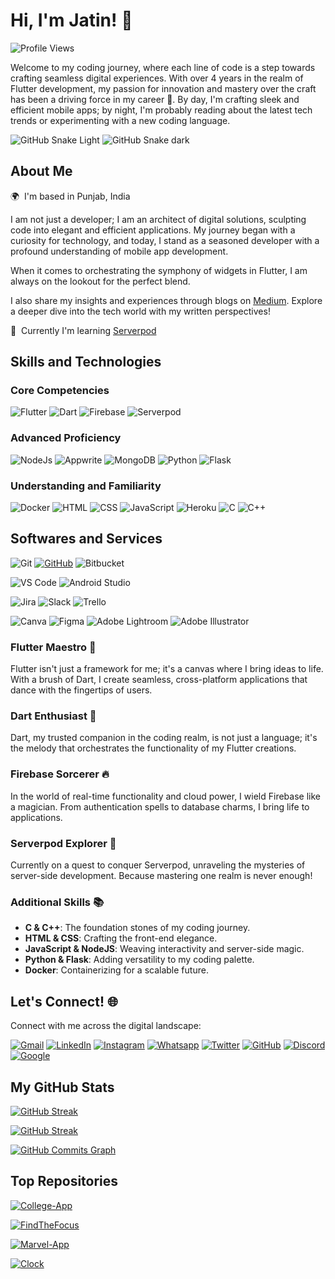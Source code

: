 # Hi, I'm Jatin! 👋

![Profile Views](https://komarev.com/ghpvc/?username=Jatin5120&color=FFC000&style=for-the-badge&abbreviated=true&base=1200)

Welcome to my coding journey, where each line of code is a step towards crafting seamless digital experiences. With over 4 years in the realm of Flutter development, my passion for innovation and mastery over the craft has been a driving force in my career 🚀. By day, I'm crafting sleek and efficient mobile apps; by night, I'm probably reading about the latest tech trends or experimenting with a new coding language.

![GitHub Snake Light](dist/github-contribution-grid-snake.svg#gh-light-mode-only)
![GitHub Snake dark](dist/github-contribution-grid-snake-dark.svg#gh-dark-mode-only)

## About Me

🌍  I'm based in Punjab, India

I am not just a developer; I am an architect of digital solutions, sculpting code into elegant and efficient applications. My journey began with a curiosity for technology, and today, I stand as a seasoned developer with a profound understanding of mobile app development.

When it comes to orchestrating the symphony of widgets in Flutter, I am always on the lookout for the perfect blend.

I also share my insights and experiences through blogs on [Medium](https://jatin5120.medium.com). Explore a deeper dive into the tech world with my written perspectives!

🧠  Currently I'm learning [Serverpod](https://serverpod.dev)

## Skills and Technologies

### Core Competencies

![Flutter](https://img.shields.io/badge/Flutter-02569B?style=for-the-badge&logo=flutter&logoColor=FFF)
![Dart](https://img.shields.io/badge/Dart-0175C2?style=for-the-badge&logo=dart&logoColor=FFF)
![Firebase](https://img.shields.io/badge/Firebase-FFCA28?style=for-the-badge&logo=firebase&logoColor=000)
![Serverpod](https://img.shields.io/badge/Serverpod-blue?style=for-the-badge&logoColor=FFF)

### Advanced Proficiency

![NodeJs](https://img.shields.io/badge/Node_Js-339933?style=for-the-badge&logo=nodedotjs&logoColor=FFF)
![Appwrite](https://img.shields.io/badge/Appwrite-FD366E?style=for-the-badge&logo=appwrite&logoColor=FFF)
![MongoDB](https://img.shields.io/badge/Mongo_DB-47A248?style=for-the-badge&logo=mongodb&logoColor=FFF)
![Python](https://img.shields.io/badge/Python-3776AB?style=for-the-badge&logo=python&logoColor=FFF)
![Flask](https://img.shields.io/badge/Flask-000000?style=for-the-badge&logo=flask&logoColor=FFF)

### Understanding and Familiarity

![Docker](https://img.shields.io/badge/Docker-2496ED?style=for-the-badge&logo=docker&logoColor=FFF)
![HTML](https://img.shields.io/badge/HTML-E34F26?style=for-the-badge&logo=html5&logoColor=FFF)
![CSS](https://img.shields.io/badge/CSS-1572B6?style=for-the-badge&logo=css3&logoColor=FFF)
![JavaScript](https://img.shields.io/badge/Javascript-F7DF1E?style=for-the-badge&logo=javascript&logoColor=000)
![Heroku](https://img.shields.io/badge/Heroku-430098?style=for-the-badge&logo=heroku&logoColor=FFF)
![C](https://img.shields.io/badge/C-A8B9CC?style=for-the-badge&logo=c&logoColor=FFF)
![C++](https://img.shields.io/badge/C++-00599C?style=for-the-badge&logo=cplusplus&logoColor=FFF)
<br>

## Softwares and Services

![Git](https://img.shields.io/badge/Git-F05032?style=for-the-badge&logo=git&logoColor=FFFFFF)
[![GitHub](https://img.shields.io/badge/GitHub-181717?style=for-the-badge&logo=github&logoColor=FFFFFF)](https://github.com/Jatin5120)
![Bitbucket](https://img.shields.io/badge/Bitbucket-0052CC?style=for-the-badge&logo=vitbucket&logoColor=FFFFFF)

![VS Code](https://img.shields.io/badge/VS_Code-007ACC?style=for-the-badge&logo=visualstudiocode&logoColor=FFFFFF)
![Android Studio](https://img.shields.io/badge/Android_Studio-3DDC84?style=for-the-badge&logo=androidstudio&logoColor=FFFFFF)

![Jira](https://img.shields.io/badge/Jira-0052CC?style=for-the-badge&logo=jira&logoColor=FFFFFF)
![Slack](https://img.shields.io/badge/Slack-4A154B?style=for-the-badge&logo=slack&logoColor=FFFFFF)
![Trello](https://img.shields.io/badge/Trello-0052CC?style=for-the-badge&logo=trello&logoColor=FFFFFF)

![Canva](https://img.shields.io/badge/Canva-00C4CC?style=for-the-badge&logo=canva&logoColor=FFF)
![Figma](https://img.shields.io/badge/Figma-F24E1E?style=for-the-badge&logo=figma&logoColor=FFF)
![Adobe Lightroom](https://img.shields.io/badge/Adobe_Lightroom-31A8FF?style=for-the-badge&logo=adobelightroom&logoColor=FFF)
![Adobe Illustrator](https://img.shields.io/badge/Adobe_Illustrator-FF9A00?style=for-the-badge&logo=adobeillustrator&logoColor=FFF)

### Flutter Maestro 🎨

Flutter isn't just a framework for me; it's a canvas where I bring ideas to life. With a brush of Dart, I create seamless, cross-platform applications that dance with the fingertips of users.

### Dart Enthusiast 🎯

Dart, my trusted companion in the coding realm, is not just a language; it's the melody that orchestrates the functionality of my Flutter creations.

### Firebase Sorcerer 🔥

In the world of real-time functionality and cloud power, I wield Firebase like a magician. From authentication spells to database charms, I bring life to applications.

### Serverpod Explorer 🚀

Currently on a quest to conquer Serverpod, unraveling the mysteries of server-side development. Because mastering one realm is never enough!

### Additional Skills 📚

- **C & C++**: The foundation stones of my coding journey.
- **HTML & CSS**: Crafting the front-end elegance.
- **JavaScript & NodeJS**: Weaving interactivity and server-side magic.
- **Python & Flask**: Adding versatility to my coding palette.
- **Docker**: Containerizing for a scalable future.

## Let's Connect! 🌐

Connect with me across the digital landscape:

[![Gmail](https://img.shields.io/badge/Gmail-EA4335?style=for-the-badge&logo=gmail&logoColor=FFFFFF)](mailto:contact.dev.jatin@gmail.com)
[![LinkedIn](https://img.shields.io/badge/LinkedIn-0077B5?style=for-the-badge&logo=linkedin&logoColor=FFFFFF)](https://www.linkedin.com/in/Jatin5120)
[![Instagram](https://img.shields.io/badge/Instagram-E4405F?style=for-the-badge&logo=instagram&logoColor=FFFFFF)](https://www.instagram.com/jatin5120_)
[![Whatsapp](https://img.shields.io/badge/Whatsapp-25D366?style=for-the-badge&logo=whatsapp&logoColor=FFFFFF)](https://wa.me/+916283401360)
[![Twitter](https://img.shields.io/badge/Twitter-000000?style=for-the-badge&logo=x&logoColor=FFFFFF)](https://twitter.com/Jatin5120)
[![GitHub](https://img.shields.io/badge/GitHub-181717?style=for-the-badge&logo=github&logoColor=FFFFFF)](https://github.com/Jatin5120)
[![Discord](https://img.shields.io/badge/Discord-5865F2?style=for-the-badge&logo=discord&logoColor=FFFFFF)](https://discord.com/channels/Jatin5120)
[![Google](https://img.shields.io/badge/Google-4285F4?style=for-the-badge&logo=google&logoColor=FFFFFF)](https://g.dev/Jatin5120)

## My GitHub Stats

[![GitHub Streak](https://github-readme-stats.vercel.app/api?username=Jatin5120&show_icons=true&count_private=true&title_color=ffc000&text_color=ffffff&icon_color=ffc000&bg_color=2E3440&hide_border=true&show_icons=true)](http://www.github.com/Jatin5120)

[![GitHub Streak](https://streak-stats.demolab.com?user=Jatin5120&theme=nord&hide_border=true&ring=FFC000&sideLabels=FFC000&currStreakLabel=FFC000&fire=FFC000&currStreakNum=FFC000&sideNums=FFC000)](https://git.io/streak-stats)

[![GitHub Commits Graph](https://github-readme-activity-graph.vercel.app/graph?username=Jatin5120&bg_color=2E3440&color=ffffff&line=ffc000&point=ffffff&area_color=4C566A&area=true&hide_border=true&custom_title=GitHub%20Commits%20Graph)](http://www.github.com/Jatin5120)

## Top Repositories

[![College-App](https://github-readme-stats.vercel.app/api/pin/?username=Jatin5120&repo=College-App&title_color=FCC000&text_color=ffffff&icon_color=FCC000&bg_color=2E3440&hide_border=true&locale=en)](http://www.github.com/Jatin5120/College-App)

[![FindTheFocus](https://github-readme-stats.vercel.app/api/pin/?username=Jatin5120&repo=FindTheFocus&title_color=FCC000&text_color=ffffff&icon_color=FCC000&bg_color=2E3440&hide_border=true&locale=en)](http://www.github.com/Jatin5120/FindTheFocus)

[![Marvel-App](https://github-readme-stats.vercel.app/api/pin/?username=Jatin5120&repo=Marvel-App&title_color=FCC000&text_color=ffffff&icon_color=FCC000&bg_color=2E3440&hide_border=true&locale=en)](http://www.github.com/Jatin5120/Marvel-App)

[![Clock](https://github-readme-stats.vercel.app/api/pin/?username=Jatin5120&repo=Clock&title_color=FCC000&text_color=ffffff&icon_color=FCC000&bg_color=2E3440&hide_border=true&locale=en)](http://www.github.com/Jatin5120/Clock)

<!-- bg_color: 2E3440 -->
<!-- primary: FCC000 -->

<!-- https://git.io/streak-stats -->
